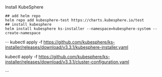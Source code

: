 Install KubeSphere
```
## add helm repo
helm repo add kubesphere-test https://charts.kubesphere.io/test
## install kubesphere
helm install kubesphere ks-installer --namespace=kubesphere-system --create-namespace
```

···
kubectl apply -f https://github.com/kubesphere/ks-installer/releases/download/v3.3.1/kubesphere-installer.yaml


kubectl apply -f https://github.com/kubesphere/ks-installer/releases/download/v3.3.1/cluster-configuration.yaml

···